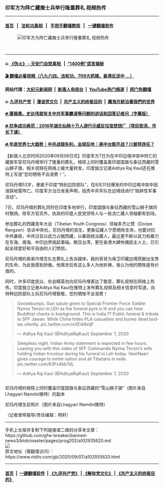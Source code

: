 ### 印军方为阵亡藏裔士兵举行隆重葬礼 视频热传
------------------------

#### [首页](https://github.com/gfw-breaker/banned-news3/blob/master/README.md) &nbsp;&nbsp;|&nbsp;&nbsp; [法轮功真相](https://github.com/begood0513/basic/blob/master/README.md)  &nbsp;&nbsp;|&nbsp;&nbsp; [手把手翻墙教程](https://github.com/gfw-breaker/guides/wiki)  &nbsp;&nbsp;|&nbsp;&nbsp; [一键翻墙软件](https://github.com/gfw-breaker/nogfw/blob/master/README.md)  



<div><div class="featured_image">
 <figure>
  <img alt="印军方为阵亡藏裔士兵举行隆重葬礼 视频热传" src="https://i.ntdtv.com/assets/uploads/2020/09/thumbnail_d-17-800x450.jpg"/>
 </figure><br/>
</div>
</div><hr/>

#### 💥 [《伪火》 - 天安门自焚真相 ](http://141.164.51.119:10000/videos/blog/weihuo.html)&nbsp; |&nbsp; [“1400例”谎言揭秘  ](http://141.164.51.119:10000/videos/blog/jiexi1400.html)

#### [ 🎬  翻墙必看视频（八九六四、法轮功、709大抓捕、香港反送中 ...）](https://github.com/gfw-breaker/links/blob/master/banned.md)

#### 网站代理：[大纪元新闻网](http://167.172.10.89:10080/gb/) &nbsp;|&nbsp; [新唐人电视台](http://167.172.10.89:8808/gb/)  &nbsp;|&nbsp; [YouTube热门频道](http://158.247.203.241/youtube.html) &nbsp;|&nbsp; [网门免翻墙](http://158.247.203.241:11000/show.aspx?name=ogHome)

#### 💥 [九评共产党](http://141.164.51.119:10000/videos/res/jiuping/)&nbsp; |&nbsp; [漫谈党文化](http://141.164.51.119:10000/videos/res/mtdwh/)&nbsp; |&nbsp; [共产主义的终极目的](http://141.164.51.119:10000/videos/res/zjmd/)&nbsp; |&nbsp; [魔鬼在統治著我們的世界](http://141.164.51.119:10000/videos/res/TheSpecter/)  

#### [ 🔥  蓬佩奥、史达伟就有关中共军事霸凌等问题的讲话和回答记者问（字幕版）](http://141.164.51.119:10000/videos/news/pompeo7.html)

#### [ 🔥  抗争成功典范：2016年湖北仙桃十万人游行示威反垃圾焚烧厂（项目取消，市长下课）](http://141.164.51.119:10000/videos/news/xiantao.html)

#### [ 🔥  年底世界七大趋势｜中共战狼失利，全球反呛｜美中台能开战？川普将连任？](http://141.164.51.119:10000/videos/news/tanghao02.html)

<div><div class="post_content" itemprop="articleBody">
 <p>
  【新唐人北京时间2020年09月08日讯】印度军方7日为在中印边境冲突中阵亡的藏族军官尼玛丹增举行了隆重的葬礼，棺椁上同时覆盖着印度国旗与象征西藏的雪山狮子旗，相关视频在网络上被大量转发，印度独立记者Aditya Raj Kaul还在推特上写道“您的牺牲不会浪费！”。
 </p>
 <p>
  尼玛丹增53岁，隶属于印度“特别边防部队”，在8月31日爆发的中印边境冲突中因误踩地雷阵亡。印度军方当日发表声明，指责中共军队在边境线进行“挑衅性军事活动”。
 </p>
 <p>
  7日，尼玛丹增的葬礼同时在印度多地举行，印度国旗与象征西藏的雪山狮子旗同时飘扬。除军方官员外，执政的印度人民党领导人与一些流亡藏人领袖都有到场。
 </p>
 <p>
  参加葬礼的西藏青年大会（Tibetan Youth Congress）领袖多杰让赞（Dorjee Rangzen）告诉中央社，尼玛丹增的丧生，更象征藏人宁愿牺牲生命，也要对抗中共暴政，中共过去以武力占据西藏，以暴政统治藏人，最近更不断以武力和暴力在东海、南海、中印边界挑起事端，欺压台湾，更在香港大肆拘捕民主人士，已引起全球爱好和平自由的人们愤怒。
 </p>
 <p>
  尼玛丹增的弟弟丹增念扎在葬礼上告诉媒体，我的哥哥为保卫印藏边境而献出宝贵的生命，为此我感到骄傲。他离世后有这么多人为他祈祷，我认为他的牺牲是有价值的。
 </p>
 <p>
  同时，许多印度民众、社会精英也向尼玛丹增表达了敬意，葬礼视频在网络上热传。印度独立记者Aditya Raj Kaul在推特上发布葬礼视频及相关信息时写道，向特种边防部队士兵尼玛丹增致敬，您的牺牲不会浪费！
 </p>
 <blockquote class="twitter-tweet" data-dnt="true" data-width="500">
  <p dir="ltr" lang="en">
   Goosebumps. Gun salute given to Special Frontier Force Soldier Nyima Tenzin in LEH as the funeral pyre is lit and you can hear Buddhist chants in background. This is India.?? Public funeral &amp; tribute to SFF Jawan. While China hides PLA casualties and buries dead bodies silently.
   <ok href="https://t.co/xVEi49xtjF">
    pic.twitter.com/xVEi49xtjF
   </ok>
  </p>
  <p>
   — Aditya Raj Kaul (@AdityaRajKaul)
   <ok href="https://twitter.com/AdityaRajKaul/status/1302835455549829120?ref_src=twsrc%5Etfw">
    September 7, 2020
   </ok>
  </p>
 </blockquote>
 <p>
  <script async="" charset="utf-8" src="https://platform.twitter.com/widgets.js">
  </script>
 </p>
 <p>
 </p>
 <blockquote class="twitter-tweet" data-dnt="true" data-width="500">
  <p dir="ltr" lang="en">
   Sleepless night. Indian Army statement is expected in few hours. Leaving you with this video of SFF Commando Nyima Tenzin’s wife holding Indian tricolour during his funeral in Leh today. VeerNaari gives courage to entire nation and all Tibetans in exile.
   <ok href="https://t.co/63Fx4bb7dL">
    pic.twitter.com/63Fx4bb7dL
   </ok>
  </p>
  <p>
   — Aditya Raj Kaul (@AdityaRajKaul)
   <ok href="https://twitter.com/AdityaRajKaul/status/1303081128954216448?ref_src=twsrc%5Etfw">
    September 7, 2020
   </ok>
  </p>
 </blockquote>
 <p>
  <script async="" charset="utf-8" src="https://platform.twitter.com/widgets.js">
  </script>
 </p>
 <p>
  <p>
   <img alt="" class="alignnone size-medium wp-image-102935625" src="https://i.ntdtv.com/assets/uploads/2020/09/91bf4de7e5e5d81932302ec0b89d8c9a-600x376.jpg"/>
  </p>
  <p>
   尼玛丹增的棺椁上同时覆盖印度国旗与象征西藏的“雪山狮子旗”（图片来自Lhagyari Namdol推特）的副本
   <img alt="" class="alignnone size-medium wp-image-102935626" src="https://i.ntdtv.com/assets/uploads/2020/09/4ac13833de9a3bcab6ad0aaa2ab16e77-600x796.jpg"/>
  </p>
  <p>
   尼玛丹增生前照片（图片来自Lhagyari Namdol推特）
  </p>
  <p>
   （记者景晖报导/责任编辑：明轩）
  </p>
  <div class="single_ad">
  </div>
 </p>
</div>
</div>
<hr/>
手机上长按并复制下列链接或二维码分享本文章：<br/>
https://github.com/gfw-breaker/banned-news3/blob/master/pages/prog202/a102935620.md <br/>
<a href='https://github.com/gfw-breaker/banned-news3/blob/master/pages/prog202/a102935620.md'><img src='https://github.com/gfw-breaker/banned-news3/blob/master/pages/prog202/a102935620.md.png'/></a> <br/>
原文地址（需翻墙访问）：https://www.ntdtv.com/gb/2020/09/07/a102935620.html


------------------------
#### [首页](https://github.com/gfw-breaker/banned-news3/blob/master/README.md) &nbsp;|&nbsp; [一键翻墙软件](https://github.com/gfw-breaker/nogfw/blob/master/README.md) &nbsp;| [《九评共产党》](https://github.com/gfw-breaker/9ping.md/blob/master/README.md#九评之一评共产党是什么) | [《解体党文化》](https://github.com/gfw-breaker/jtdwh.md/blob/master/README.md) | [《共产主义的终极目的》](https://github.com/gfw-breaker/gczydzjmd.md/blob/master/README.md)


<img src='http://gfw-breaker.win/banned-news3/pages/prog202/a102935620.md' width='0px' height='0px'/>